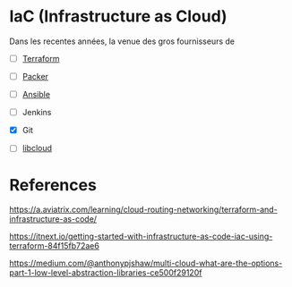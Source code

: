 # IaC (Infrastructure as Cloud)

Dans les recentes années, la venue des gros fournisseurs de 


- [ ] [Terraform](https://www.hashicorp.com/products/terraform)

- [ ] [Packer](https://packer.io/)

- [ ] [Ansible](1.Ansible)

- [ ] Jenkins

- [x] Git

- [ ] [libcloud](https://libcloud.apache.org)

# References

https://a.aviatrix.com/learning/cloud-routing-networking/terraform-and-infrastructure-as-code/

https://itnext.io/getting-started-with-infrastructure-as-code-iac-using-terraform-84f15fb72ae6

https://medium.com/@anthonypjshaw/multi-cloud-what-are-the-options-part-1-low-level-abstraction-libraries-ce500f29120f


